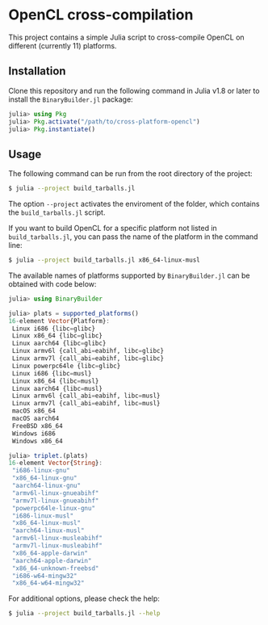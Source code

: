 # OpenCL cross-compilation

This project contains a simple Julia script to
cross-compile OpenCL on different (currently 11)
platforms.

## Installation

Clone this repository and run the following
command in Julia v1.8 or later to install the
`BinaryBuilder.jl` package:

```julia
julia> using Pkg
julia> Pkg.activate("/path/to/cross-platform-opencl")
julia> Pkg.instantiate()
```

## Usage

The following command can be run from the root
directory of the project:

```sh
$ julia --project build_tarballs.jl
```

The option `--project` activates the enviroment
of the folder, which contains the `build_tarballs.jl`
script.

If you want to build OpenCL for a specific platform
not listed in `build_tarballs.jl`, you can
pass the name of the platform in the command line:

```sh
$ julia --project build_tarballs.jl x86_64-linux-musl
```

The available names of platforms supported by `BinaryBuilder.jl`
can be obtained with code below:

```julia
julia> using BinaryBuilder

julia> plats = supported_platforms()
16-element Vector{Platform}:
 Linux i686 {libc=glibc}
 Linux x86_64 {libc=glibc}
 Linux aarch64 {libc=glibc}
 Linux armv6l {call_abi=eabihf, libc=glibc}
 Linux armv7l {call_abi=eabihf, libc=glibc}
 Linux powerpc64le {libc=glibc}
 Linux i686 {libc=musl}
 Linux x86_64 {libc=musl}
 Linux aarch64 {libc=musl}
 Linux armv6l {call_abi=eabihf, libc=musl}
 Linux armv7l {call_abi=eabihf, libc=musl}
 macOS x86_64
 macOS aarch64
 FreeBSD x86_64
 Windows i686
 Windows x86_64

julia> triplet.(plats)
16-element Vector{String}:
 "i686-linux-gnu"
 "x86_64-linux-gnu"
 "aarch64-linux-gnu"
 "armv6l-linux-gnueabihf"
 "armv7l-linux-gnueabihf"
 "powerpc64le-linux-gnu"
 "i686-linux-musl"
 "x86_64-linux-musl"
 "aarch64-linux-musl"
 "armv6l-linux-musleabihf"
 "armv7l-linux-musleabihf"
 "x86_64-apple-darwin"
 "aarch64-apple-darwin"
 "x86_64-unknown-freebsd"
 "i686-w64-mingw32"
 "x86_64-w64-mingw32"
```

For additional options, please check the help:

```sh
$ julia --project build_tarballs.jl --help
```
